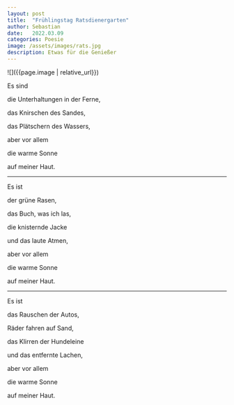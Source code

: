 ```yaml
---
layout: post
title:  "Frühlingstag Ratsdienergarten"
author: Sebastian
date:   2022.03.09
categories: Poesie
image: /assets/images/rats.jpg
description: Etwas für die Genießer
---
```


![]({{page.image | relative_url}})

Es sind

die Unterhaltungen in der Ferne,

das Knirschen des Sandes,

das Plätschern des Wassers,

aber vor allem

die warme Sonne

auf meiner Haut.

---

Es ist 

der grüne Rasen,

das Buch, was ich las,

die knisternde Jacke

und das laute Atmen,

aber vor allem

die warme Sonne

auf meiner Haut.

---

Es ist

das Rauschen der Autos,

Räder fahren auf Sand,

das Klirren der Hundeleine

und das entfernte Lachen,

aber vor allem

die warme Sonne

auf meiner Haut.
